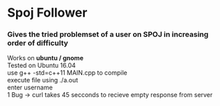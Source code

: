 # Spoj Follower
<H3> Gives the tried problemset of a user on SPOJ in increasing order of difficulty</H3>
Works on <b>ubuntu / gnome </b><br>
Tested on Ubuntu 16.04 <br>
use g++ -std=c++11 MAIN.cpp to compile<br>
execute file using ./a.out<br>
enter username<br>
1 Bug -> curl takes 45 secconds to recieve empty response from server<br>
